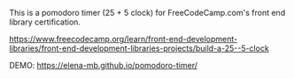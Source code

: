 This is a pomodoro timer (25 + 5 clock) for FreeCodeCamp.com's front end library certification.

https://www.freecodecamp.org/learn/front-end-development-libraries/front-end-development-libraries-projects/build-a-25--5-clock

DEMO: https://elena-mb.github.io/pomodoro-timer/